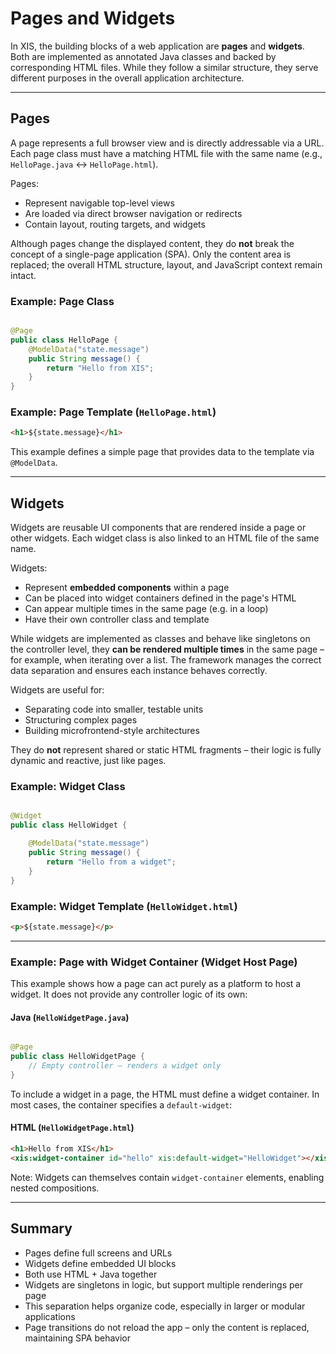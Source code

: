# Pages and Widgets

In XIS, the building blocks of a web application are **pages** and **widgets**. Both are implemented as annotated Java
classes and backed by corresponding HTML files. While they follow a similar structure, they serve different purposes in
the overall application architecture.

---

## Pages

A page represents a full browser view and is directly addressable via a URL. Each page class must have a matching HTML
file with the same name (e.g., `HelloPage.java` ↔ `HelloPage.html`).

Pages:

- Represent navigable top-level views
- Are loaded via direct browser navigation or redirects
- Contain layout, routing targets, and widgets

Although pages change the displayed content, they do **not** break the concept of a single-page application (SPA). Only
the content area is replaced; the overall HTML structure, layout, and JavaScript context remain intact.

### Example: Page Class

```java

@Page
public class HelloPage {
    @ModelData("state.message")
    public String message() {
        return "Hello from XIS";
    }
}
```

### Example: Page Template (`HelloPage.html`)

```html
<h1>${state.message}</h1>
```

This example defines a simple page that provides data to the template via `@ModelData`.

---

## Widgets

Widgets are reusable UI components that are rendered inside a page or other widgets. Each widget class is also linked to
an HTML file of the same name.

Widgets:

- Represent **embedded components** within a page
- Can be placed into widget containers defined in the page's HTML
- Can appear multiple times in the same page (e.g. in a loop)
- Have their own controller class and template

While widgets are implemented as classes and behave like singletons on the controller level, they **can be rendered
multiple times** in the same page – for example, when iterating over a list. The framework manages the correct data
separation and ensures each instance behaves correctly.

Widgets are useful for:

- Separating code into smaller, testable units
- Structuring complex pages
- Building microfrontend-style architectures

They do **not** represent shared or static HTML fragments – their logic is fully dynamic and reactive, just like pages.

### Example: Widget Class

```java

@Widget
public class HelloWidget {

    @ModelData("state.message")
    public String message() {
        return "Hello from a widget";
    }
}
```

### Example: Widget Template (`HelloWidget.html`)

```html
<p>${state.message}</p>
```

---

### Example: Page with Widget Container (Widget Host Page)

This example shows how a page can act purely as a platform to host a widget. It does not provide any controller logic of
its own:

#### Java (`HelloWidgetPage.java`)

```java

@Page
public class HelloWidgetPage {
    // Empty controller – renders a widget only
}
```

To include a widget in a page, the HTML must define a widget container. In most cases, the container specifies a
`default-widget`:

#### HTML (`HelloWidgetPage.html`)

```html
<h1>Hello from XIS</h1>
<xis:widget-container id="hello" xis:default-widget="HelloWidget"></xis:widget-container>
```

Note: Widgets can themselves contain `widget-container` elements, enabling nested compositions.

---

## Summary

- Pages define full screens and URLs
- Widgets define embedded UI blocks
- Both use HTML + Java together
- Widgets are singletons in logic, but support multiple renderings per page
- This separation helps organize code, especially in larger or modular applications
- Page transitions do not reload the app – only the content is replaced, maintaining SPA behavior

